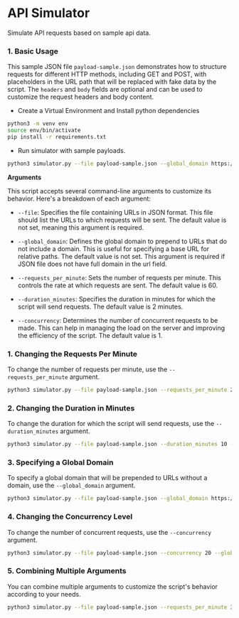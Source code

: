 # API Simulator

Simulate API requests based on sample api data.

### 1. Basic Usage

This sample JSON file `payload-sample.json` demonstrates how to structure requests for different HTTP methods, including GET and POST, with placeholders in the URL path that will be replaced with fake data by the script. The `headers` and `body` fields are optional and can be used to customize the request headers and body content.

* Create a Virtual Environment and Install python dependencies

```bash
python3 -m venv env
source env/bin/activate
pip install -r requirements.txt
```

* Run simulator with sample payloads.

```bash
python3 simulator.py --file payload-sample.json --global_domain https://api.example.com
```

**Arguments**

This script accepts several command-line arguments to customize its behavior. Here's a breakdown of each argument:

- `--file`: Specifies the file containing URLs in JSON format. This file should list the URLs to which requests will be sent. The default value is not set, meaning this argument is required.

- `--global_domain`: Defines the global domain to prepend to URLs that do not include a domain. This is useful for specifying a base URL for relative paths. The default value is not set. This argument is required if JSON file does not have full domain in the url field.

- `--requests_per_minute`: Sets the number of requests per minute. This controls the rate at which requests are sent. The default value is 60.

- `--duration_minutes`: Specifies the duration in minutes for which the script will send requests. The default value is 2 minutes.

- `--concurrency`: Determines the number of concurrent requests to be made. This can help in managing the load on the server and improving the efficiency of the script. The default value is 1.


### 1. Changing the Requests Per Minute

To change the number of requests per minute, use the `--requests_per_minute` argument.

```bash
python3 simulator.py --file payload-sample.json --requests_per_minute 20 --global_domain https://api.example.com
```

### 2. Changing the Duration in Minutes

To change the duration for which the script will send requests, use the `--duration_minutes` argument.

```bash
python3 simulator.py --file payload-sample.json --duration_minutes 10 --global_domain https://api.example.com
```

### 3. Specifying a Global Domain

To specify a global domain that will be prepended to URLs without a domain, use the `--global_domain` argument.

```bash
python3 simulator.py --file payload-sample.json --global_domain https://api.example.com
```

### 4. Changing the Concurrency Level

To change the number of concurrent requests, use the `--concurrency` argument.

```bash
python3 simulator.py --file payload-sample.json --concurrency 20 --global_domain https://api.example.com
```

### 5. Combining Multiple Arguments

You can combine multiple arguments to customize the script's behavior according to your needs.

```bash
python3 simulator.py --file payload-sample.json --requests_per_minute 30 --duration_minutes 10 --global_domain https://api.example.com --concurrency 20
```

